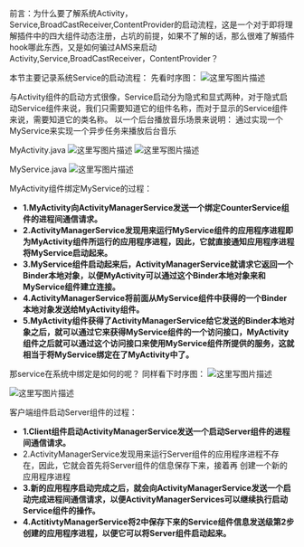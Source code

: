 
前言：为什么要了解系统Activity，Service,BroadCastReceiver,ContentProvider的启动流程，这是一个对于即将理解插件中的四大组件动态注册，占坑的前提，如果不了解的话，那么很难了解插件hook哪此东西，又是如何骗过AMS来启动Activity,Service,BroadCastReceiver，ContentProvider？

本节主要记录系统Service的启动流程： 
先看时序图：
![这里写图片描述](http://img.blog.csdn.net/20160814112136868)

与Activity组件的启动方式很像，Service启动分为隐式和显式两种，对于隐式启动Service组件来说，我们只需要知道它的组件名称，而对于显示的Service组件来说，需要知道它的类名称。
以一个后台播放音乐场景来说明：
通过实现一个MyService来实现一个异步任务来播放后台音乐

MyActivity.java
![这里写图片描述](http://img.blog.csdn.net/20160814124249549)
![这里写图片描述](http://img.blog.csdn.net/20160814121252748)

MyService.java
![这里写图片描述](http://img.blog.csdn.net/20160814121329312)

MyActivity组件绑定MyService的过程：

- **1.MyActivity向ActivityManagerService发送一个绑定CounterService组件的进程间通信请求。**
- **2.ActivityManagerService发现用来运行MyService组件的应用程序进程即为MyActivity组件所运行的应用程序进程，因此，它就直接通知应用程序进程将MyService启动起来。**
- **3.MyService组件启动起来后，ActivityManagerService就请求它返回一个Binder本地对象，以便MyActivity可以通过这个Binder本地对象来和MyService组件建立连接。**
- **4.ActivityManagerService将前面从MyService组件中获得的一个Binder本地对象发送给MyActivity组件。**
- **5.MyActivity组件获得了ActivityManagerService给它发送的Binder本地对象之后，就可以通过它来获得MyService组件的一个访问接口，MyActivity组件之后就可以通过这个访问接口来使用MyService组件所提供的服务，这就相当于将MyService绑定在了MyActivity中了。**

那service在系统中绑定是如何的呢？
同样看下时序图：
![这里写图片描述](http://img.blog.csdn.net/20160814121642240)

![这里写图片描述](http://img.blog.csdn.net/20160814121710224)

客户端组件启动Server组件的过程：

- **1.Client组件启动ActivityManagerService发送一个启动Server组件的进程间通信请求。**
- 2.ActivityManagerService发现用来运行Server组件的应用程序进程不存在，因此，它就会首先将Server组件的信息保存下来，接着再
创建一个新的应用程序进程 
- **3.新的应用程序启动完成之后，就会向ActivityManagerService发送一个启动完成进程间通信请求，以便ActivityManagerServices可以继续执行启动Service组件的操作。**
- **4.ActitivtyManagerService将2中保存下来的Service组件信息发送级第2步创建的应用程序进程，以便它可以将Server组件启动起来。**
